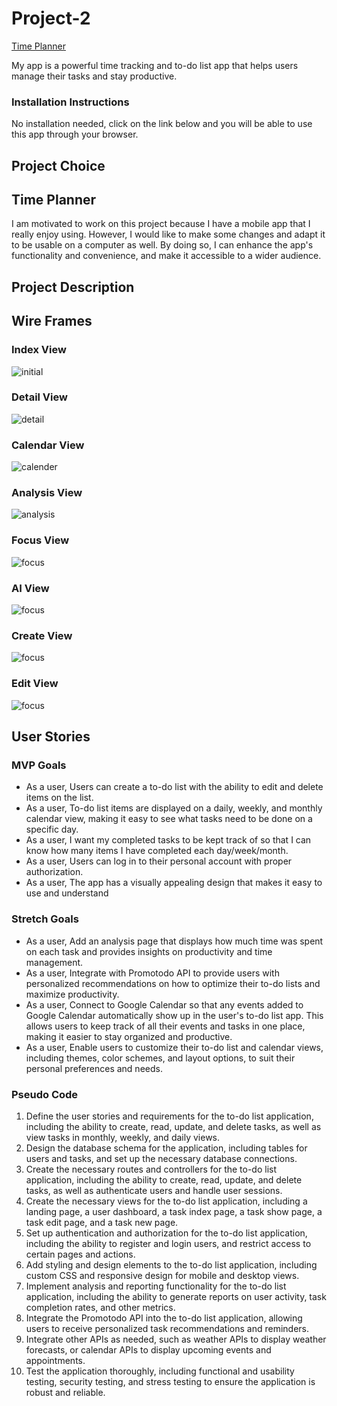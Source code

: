 # Project-2
[Time Planner](https://time-planner.onrender.com/)
<p> My app is a powerful time tracking and to-do list app that helps users manage their tasks and stay productive.  </p>

### Installation Instructions
<p>No installation needed, click on the link below and you will be able to use this app through your browser.</p>

## Project Choice 
<h2>Time Planner</h2>
<p>I am motivated to work on this project because I have a mobile app that I really enjoy using. However, I would like to make some changes and adapt it to be usable on a computer as well. By doing so, I can enhance the app's functionality and convenience, and make it accessible to a wider audience.</p>

## Project Description
<p></p>

## Wire Frames
<h3> Index View </h3>
 <img src='https://github.com/jialingye/timeplanner/blob/main/public/images/index.png' alt='initial'/>

<h3> Detail View </h3>
<img src='https://github.com/jialingye/timeplanner/blob/main/public/images/show.png' alt='detail'/>

<h3> Calendar View </h3>
<img src='https://github.com/jialingye/timeplanner/blob/main/public/images/monthlycal.png' alt='calender'/>

<h3> Analysis View </h3>
<img src='https://github.com/jialingye/timeplanner/blob/main/public/images/analysis.png' alt='analysis'/>
<h3> Focus View </h3>
<img src='https://github.com/jialingye/timeplanner/blob/main/public/images/focus.png' alt='focus'/>

<h3> AI View </h3>
<img src='https://github.com/jialingye/timeplanner/blob/main/public/images/ai.png' alt='focus'/>

<h3> Create View </h3>
<img src='https://github.com/jialingye/timeplanner/blob/main/public/images/create.png' alt='focus'/>

<h3> Edit View </h3>
<img src='https://github.com/jialingye/timeplanner/blob/main/public/images/edit.png' alt='focus'/>


## User Stories
### MVP Goals
<ul>
    <li>As a user, Users can create a to-do list with the ability to edit and delete items on the list.</li>
    <li>As a user, To-do list items are displayed on a daily, weekly, and monthly calendar view, making it easy to see what tasks need to be done on a specific day.</li>
    <li>As a user, I want my completed tasks to be kept track of so that I can know how many items I have completed each day/week/month.</li>
    <li>As a user, Users can log in to their personal account with proper authorization.</li>
    <li>As a user, The app has a visually appealing design that makes it easy to use and understand</li>
    
</ul>

### Stretch Goals
<ul>
    <li>As a user, Add an analysis page that displays how much time was spent on each task and provides insights on productivity and time management.</li>
    <li>As a user, Integrate with Promotodo API to provide users with personalized recommendations on how to optimize their to-do lists and maximize productivity.</li>
    <li>As a user, Connect to Google Calendar so that any events added to Google Calendar automatically show up in the user's to-do list app. This allows users to keep track of all their events and tasks in one place, making it easier to stay organized and productive.</li>
    <li>As a user, Enable users to customize their to-do list and calendar views, including themes, color schemes, and layout options, to suit their personal preferences and needs.</li>
</ul>

### Pseudo Code
<ol>
    <li>Define the user stories and requirements for the to-do list application, including the ability to create, read, update, and delete tasks, as well as view tasks in monthly, weekly, and daily views.</li>
    <li>Design the database schema for the application, including tables for users and tasks, and set up the necessary database connections.</li>
    <li>Create the necessary routes and controllers for the to-do list application, including the ability to create, read, update, and delete tasks, as well as authenticate users and handle user sessions.</li>
    <li>Create the necessary views for the to-do list application, including a landing page, a user dashboard, a task index page, a task show page, a task edit page, and a task new page.</li>
    <li>Set up authentication and authorization for the to-do list application, including the ability to register and login users, and restrict access to certain pages and actions.</li>
    <li>Add styling and design elements to the to-do list application, including custom CSS and responsive design for mobile and desktop views.</li>
    <li>Implement analysis and reporting functionality for the to-do list application, including the ability to generate reports on user activity, task completion rates, and other metrics.</li>
    <li>Integrate the Promotodo API into the to-do list application, allowing users to receive personalized task recommendations and reminders.</li>
    <li>Integrate other APIs as needed, such as weather APIs to display weather forecasts, or calendar APIs to display upcoming events and appointments.</li>
    <li>Test the application thoroughly, including functional and usability testing, security testing, and stress testing to ensure the application is robust and reliable.
</li>
</ol>